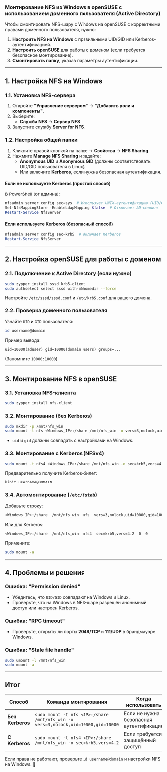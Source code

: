### **Монтирование NFS из Windows в openSUSE с использованием доменного пользователя (Active Directory)**

Чтобы смонтировать NFS-шару с Windows на openSUSE с корректными правами доменного пользователя, нужно:  
1. **Настроить NFS на Windows** с правильными UID/GID или Kerberos-аутентификацией.  
2. **Настроить openSUSE** для работы с доменом (если требуется безопасное монтирование).  
3. **Смонтировать папку**, указав параметры аутентификации.  

---

## **1. Настройка NFS на Windows**
### **1.1. Установка NFS-сервера**
1. Откройте **"Управление сервером"** → **"Добавить роли и компоненты"**.  
2. Выберите:  
   - **Служба NFS** → **Сервер NFS**  
3. Запустите службу **Server for NFS**.

### **1.2. Настройка общей папки**
1. Кликните правой кнопкой на папке → **Свойства** → **NFS Sharing**.  
2. Нажмите **Manage NFS Sharing** и задайте:  
   - **Anonymous UID** и **Anonymous GID** (должны соответствовать UID/GID пользователя в Linux).  
   - Или включите **Kerberos**, если нужна безопасная аутентификация.  

#### **Если не используете Kerberos (простой способ)**
В PowerShell (от админа):  
```powershell
nfsadmin server config sec=sys  # Использует UNIX-аутентификацию (UID/GID)
Set-NfsMappingStore -EnableLdapMapping $false  # Отключает AD-маппинг
Restart-Service NfsServer
```

#### **Если используете Kerberos (безопасный способ)**
```powershell
nfsadmin server config sec=krb5  # Включает Kerberos
Restart-Service NfsServer
```

---

## **2. Настройка openSUSE для работы с доменом**
### **2.1. Подключение к Active Directory (если нужно)**
```bash
sudo zypper install sssd krb5-client
sudo authselect select sssd with-mkhomedir --force
```
Настройте `/etc/sssd/sssd.conf` и `/etc/krb5.conf` для вашего домена.

### **2.2. Проверка доменного пользователя**
Узнайте `UID` и `GID` пользователя:
```bash
id username@domain
```
Пример вывода:
```
uid=10000(aduser) gid=10000(domain users) groups=...
```
(Запомните `10000:10000`)

---

## **3. Монтирование NFS в openSUSE**
### **3.1. Установка NFS-клиента**
```bash
sudo zypper install nfs-client
```

### **3.2. Монтирование (без Kerberos)**
```bash
sudo mkdir -p /mnt/nfs_win
sudo mount -t nfs <Windows_IP>:/share /mnt/nfs_win -o vers=3,nolock,uid=10000,gid=10000
```
- `uid` и `gid` должны совпадать с настройками на Windows.

### **3.3. Монтирование с Kerberos (NFSv4)**
```bash
sudo mount -t nfs4 <Windows_IP>:/share /mnt/nfs_win -o sec=krb5,vers=4.2
```
Предварительно получите Kerberos-билет:
```bash
kinit username@DOMAIN
```

### **3.4. Автомонтирование (`/etc/fstab`)**
Добавьте строку:
```bash
<Windows_IP>:/share  /mnt/nfs_win  nfs  vers=3,nolock,uid=10000,gid=10000  0  0
```
Или для Kerberos:
```bash
<Windows_IP>:/share  /mnt/nfs_win  nfs4  sec=krb5,vers=4.2  0  0
```
Примените:
```bash
sudo mount -a
```

---

## **4. Проблемы и решения**
### **Ошибка: "Permission denied"**
- Убедитесь, что `UID/GID` совпадают на Windows и Linux.  
- Проверьте, что на Windows в NFS-шаре разрешён анонимный доступ или настроен Kerberos.  

### **Ошибка: "RPC timeout"**
- Проверьте, открыты ли порты **2049/TCP** и **111/UDP** в брандмауэре Windows.  

### **Ошибка: "Stale file handle"**
```bash
sudo umount -l /mnt/nfs_win
sudo mount -a
```

---

## **Итог**
| Способ | Команда монтирования | Когда использовать |
|--------|----------------------|-------------------|
| **Без Kerberos** | `sudo mount -t nfs <IP>:/share /mnt/nfs_win -o vers=3,nolock,uid=10000,gid=10000` | Если не нужна безопасная аутентификация |
| **С Kerberos** | `sudo mount -t nfs4 <IP>:/share /mnt/nfs_win -o sec=krb5,vers=4.2` | Если требуется защищённый доступ |

Если права не работают, проверьте `id username@domain` и настройки NFS на Windows. 🚀
